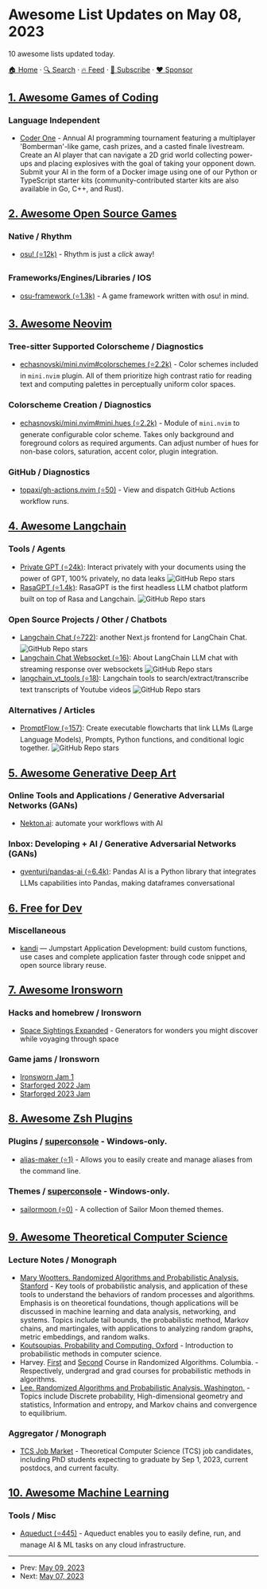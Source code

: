 # Awesome List Updates on May 08, 2023

10 awesome lists updated today.

[🏠 Home](/README.md) · [🔍 Search](https://www.trackawesomelist.com/search/) · [🔥 Feed](https://www.trackawesomelist.com/rss.xml) · [📮 Subscribe](https://trackawesomelist.us17.list-manage.com/subscribe?u=d2f0117aa829c83a63ec63c2f&id=36a103854c) · [❤️  Sponsor](https://github.com/sponsors/theowenyoung)



## [1. Awesome Games of Coding](/content/michelpereira/awesome-games-of-coding/README.md)

### Language Independent

*   [Coder One](https://www.gocoder.one) - Annual AI programming tournament featuring a multiplayer 'Bomberman'-like game, cash prizes, and a casted finale livestream. Create an AI player that can navigate a 2D grid world collecting power-ups and placing explosives with the goal of taking your opponent down. Submit your AI in the form of a Docker image using one of our Python or TypeScript starter kits (community-contributed starter kits are also available in Go, C++, and Rust).

## [2. Awesome Open Source Games](/content/michelpereira/awesome-open-source-games/README.md)

### Native / Rhythm

*   [osu! (⭐12k)](https://github.com/ppy/osu) - Rhythm is just a *click* away!

### Frameworks/Engines/Libraries / IOS

*   [osu-framework (⭐1.3k)](https://github.com/ppy/osu-framework) - A game framework written with osu! in mind.

## [3. Awesome Neovim](/content/rockerBOO/awesome-neovim/README.md)

### Tree-sitter Supported Colorscheme / Diagnostics

*   [echasnovski/mini.nvim#colorschemes (⭐2.2k)](https://github.com/echasnovski/mini.nvim#plugin-colorschemes) - Color schemes included in `mini.nvim` plugin. All of them prioritize high contrast ratio for reading text and computing palettes in perceptually uniform color spaces.

### Colorscheme Creation / Diagnostics

*   [echasnovski/mini.nvim#mini.hues (⭐2.2k)](https://github.com/echasnovski/mini.nvim/blob/main/readmes/mini-hues.md) - Module of `mini.nvim` to generate configurable color scheme. Takes only background and foreground colors as required arguments. Can adjust number of hues for non-base colors, saturation, accent color, plugin integration.

### GitHub / Diagnostics

*   [topaxi/gh-actions.nvim (⭐50)](https://github.com/topaxi/gh-actions.nvim) - View and dispatch GitHub Actions workflow runs.

## [4. Awesome Langchain](/content/kyrolabs/awesome-langchain/README.md)

### Tools / Agents

*   [Private GPT (⭐24k)](https://github.com/imartinez/privateGPT): Interact privately with your documents using the power of GPT, 100% privately, no data leaks ![GitHub Repo stars](https://img.shields.io/github/stars/imartinez/privateGPT?style=social)
*   [RasaGPT (⭐1.4k)](https://github.com/paulpierre/RasaGPT): RasaGPT is the first headless LLM chatbot platform built on top of Rasa and Langchain. ![GitHub Repo stars](https://img.shields.io/github/stars/paulpierre/RasaGPT?style=social)

### Open Source Projects / Other / Chatbots

*   [Langchain Chat (⭐722)](https://github.com/zahidkhawaja/langchain-chat-nextjs): another Next.js frontend for LangChain Chat. ![GitHub Repo stars](https://img.shields.io/github/stars/zahidkhawaja/langchain-chat-nextjs?style=social)
*   [Langchain Chat Websocket (⭐16)](https://github.com/pors/langchain-chat-websockets): About LangChain LLM chat with streaming response over websockets ![GitHub Repo stars](https://img.shields.io/github/stars/pors/langchain-chat-websockets?style=social)
*   [langchain\_yt\_tools (⭐18)](https://github.com/venuv/langchain_yt_tools): Langchain tools to search/extract/transcribe text transcripts of Youtube videos ![GitHub Repo stars](https://img.shields.io/github/stars/venuv/langchain_yt_tools?style=social)

### Alternatives / Articles

*   [PromptFlow (⭐157)](https://github.com/InsuranceToolkits/promptflow): Create executable flowcharts that link LLMs (Large Language Models), Prompts, Python functions, and conditional logic together. ![GitHub Repo stars](https://img.shields.io/github/stars/InsuranceToolkits/promptflow?style=social)

## [5. Awesome Generative Deep Art](/content/filipecalegario/awesome-generative-deep-art/README.md)

### Online Tools and Applications / Generative Adversarial Networks (GANs)

*   [Nekton.ai](https://nekton.ai/): automate your workflows with AI

### Inbox: Developing + AI / Generative Adversarial Networks (GANs)

*   [gventuri/pandas-ai (⭐6.4k)](https://github.com/gventuri/pandas-ai): Pandas AI is a Python library that integrates LLMs capabilities into Pandas, making dataframes conversational

## [6. Free for Dev](/content/ripienaar/free-for-dev/README.md)

### Miscellaneous

*   [kandi](https://kandi.openweaver.com/) — Jumpstart Application Development: build custom functions, use cases and complete application faster through code snippet and open source library reuse.

## [7. Awesome Ironsworn](/content/Billiam/awesome-ironsworn/README.md)

### Hacks and homebrew / Ironsworn

*   [Space Sightings Expanded](https://www.drivethrurpg.com/product/426718) - Generators for wonders you might discover while voyaging through space

### Game jams / Ironsworn

*   [Ironsworn Jam 1](https://itch.io/jam/ironsworn-jam-1/entries)
*   [Starforged 2022 Jam](https://itch.io/jam/starforged-2022-jam/entries)
*   [Starforged 2023 Jam](https://itch.io/jam/starforged-2023-jam/entries)

## [8. Awesome Zsh Plugins](/content/unixorn/awesome-zsh-plugins/README.md)

### Plugins / [superconsole](https://github.com/alexchmykhalo/superconsole) - Windows-only.

*   [alias-maker (⭐1)](https://github.com/MefitHp/alias-maker) - Allows you to easily create and manage aliases from the command line.

### Themes / [superconsole](https://github.com/alexchmykhalo/superconsole) - Windows-only.

*   [sailormoon (⭐0)](https://github.com/Domanowska/zshSailorMoonThemes) - A collection of Sailor Moon themed themes.

## [9. Awesome Theoretical Computer Science](/content/mostafatouny/awesome-theoretical-computer-science/README.md)

### Lecture Notes / Monograph

*   [Mary Wootters. Randomized Algorithms and Probabilistic Analysis. Stanford](https://web.stanford.edu/class/archive/cs/cs265/cs265.1232/) - Key tools of probabilistic analysis, and application of these tools to understand the behaviors of random processes and algorithms. Emphasis is on theoretical foundations, though applications will be discussed in machine learning and data analysis, networking, and systems. Topics include tail bounds, the probabilistic method, Markov chains, and martingales, with applications to analyzing random graphs, metric embeddings, and random walks.
*   [Koutsoupias. Probability and Computing. Oxford](https://www.cs.ox.ac.uk/people/elias.koutsoupias/pc2018-19/) - Introduction to probabilistic methods in computer science.
*   Harvey. [First](https://www.cs.ubc.ca/~nickhar/Book1.pdf) and [Second](https://www.cs.ubc.ca/~nickhar/Book2.pdf) Course in Randomized Algorithms. Columbia. - Respectively, undergrad and grad courses for probabilistic methods in algorithms.
*   [Lee. Randomized Algorithms and Probabilistic Analysis. Washington.](https://homes.cs.washington.edu/~jrl/teaching/cse525sp19/) - Topics include Discrete probability, High-dimensional geometry and statistics, Information and entropy, and Markov chains and convergence to equilibrium.

### Aggregator / Monograph

*   [TCS Job Market](https://sites.google.com/view/tcsjobmarket/home) - Theoretical Computer Science (TCS) job candidates, including PhD students expecting to graduate by Sep 1, 2023, current postdocs, and current faculty.

## [10. Awesome Machine Learning](/content/josephmisiti/awesome-machine-learning/README.md)

### Tools / Misc

*   [Aqueduct (⭐445)](https://github.com/aqueducthq/aqueduct) - Aqueduct enables you to easily define, run, and manage AI & ML tasks on any cloud infrastructure.

---

- Prev: [May 09, 2023](/content/2023/05/09/README.md)
- Next: [May 07, 2023](/content/2023/05/07/README.md)